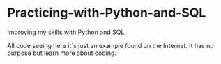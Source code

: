 # Practicing-with-Python-and-SQL
Improving my skills with Python and SQL. 


All code seeing here it´s just an example found on the Internet. It has no purpose but learn more about coding.
